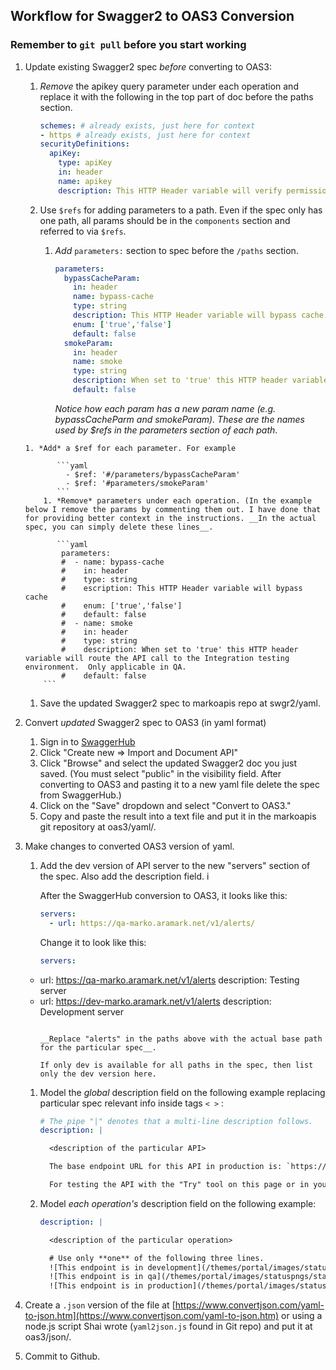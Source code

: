 ## Workflow for Swagger2 to OAS3 Conversion

### Remember to `git pull` before you start working

1. Update existing Swagger2 spec *before* converting to OAS3:

   1. *Remove* the apikey query parameter under each operation and replace it with the following in the top part of doc before the paths section.

      ```yaml
      schemes: # already exists, just here for context
      - https # already exists, just here for context
      securityDefinitions:
        apiKey:
          type: apiKey
          in: header
          name: apikey
          description: This HTTP Header variable will verify permissions.
      ```
      
     1. Use `$refs` for adding parameters to a path. Even if the spec only has one path, all params should be in the `components` section and referred to via `$refs`.

           1. *Add* `parameters:` section to spec before the `/paths` section.   

               ```yaml
               parameters:
                 bypassCacheParam:
                   in: header
                   name: bypass-cache
                   type: string
                   description: This HTTP Header variable will bypass cache.
                   enum: ['true','false']
                   default: false
                 smokeParam:
                   in: header
                   name: smoke
                   type: string
                   description: When set to 'true' this HTTP header variable will route the API call to the Integration testing environment.  Only applicable in QA.
                   default: false
               ```
               *Notice how each param has a new param name (e.g. bypassCacheParm and smokeParam). These are the names used by $refs in the parameters section of each path*.

	   1. *Add* a $ref for each parameter. For example

              ```yaml	   
                - $ref: '#/parameters/bypassCacheParam'
                - $ref: '#parameters/smokeParam'
              ```
           1. *Remove* parameters under each operation. (In the example below I remove the params by commenting them out. I have done that for providing better context in the instructions. __In the actual spec, you can simply delete these lines__.

              ```yaml
               parameters:
               #  - name: bypass-cache
               #    in: header
               #    type: string
               #    escription: This HTTP Header variable will bypass cache
               #    enum: ['true','false']
               #    default: false
               #  - name: smoke
               #    in: header
               #    type: string
               #    description: When set to 'true' this HTTP header variable will route the API call to the Integration testing environment.  Only applicable in QA.
               #    default: false
	       ```


    1. Save the updated Swagger2 spec to markoapis repo at swgr2/yaml.
   
1. Convert *updated* Swagger2 spec to OAS3 (in yaml format)
    1. Sign in to [SwaggerHub](https://app.swaggerhub.com/login)
    1. Click "Create new => Import and Document API"
    1. Click "Browse" and select the updated Swagger2 doc you just saved. (You must select "public" in the visibility field. After converting to OAS3 and pasting it to a new yaml file  delete the spec from SwaggerHub.)
    1. Click on the "Save" dropdown and select "Convert to OAS3."
    1. Copy and paste the result into a text file and put it in the markoapis git repository at oas3/yaml/.

1. Make changes to converted OAS3 version of yaml. 

    1. Add the dev version of API server to the new "servers" section of the spec. Also add the description field. i
       
       After the SwaggerHub conversion to OAS3, it looks like this:
       
       ```yaml
       servers:
         - url: https://qa-marko.aramark.net/v1/alerts/
       ```
       Change it to look like this:
       ```yaml
       servers:
	 - url: https://qa-marko.aramark.net/v1/alerts
	   description: Testing server
	 - url: https://dev-marko.aramark.net/v1/alerts
	   description: Development server
       ```

       __Replace "alerts" in the paths above with the actual base path for the particular spec__.

       If only dev is available for all paths in the spec, then list only the dev version here. 
       
    1. Model the *global* description field on the following example replacing particular spec relevant info inside tags `< >` :

       ```yaml
       # The pipe "|" denotes that a multi-line description follows.
       description: | 
       
         <description of the particular API>
       
         The base endpoint URL for this API in production is: `https://marko.aramark.net/v1/<base path>`.
       
         For testing the API with the "Try" tool on this page or in your app, use either our testing server "qa-marko" or our development server "dev-marko".
       ```
       
    1. Model *each operation's* description field on the following example:

       ```yaml
       description: |
       
         <description of the particular operation>

         # Use only **one** of the following three lines. 
         ![This endpoint is in development](/themes/portal/images/statuspngs/statusdev.png)
         ![This endpoint is in qa](/themes/portal/images/statuspngs/statusqa.png)
         ![This endpoint is in production](/themes/portal/images/statuspngs/statusprod.png)
       ```  	 
1. Create a `.json` version of the file at [https://www.convertjson.com/yaml-to-json.htm](https://www.convertjson.com/yaml-to-json.htm) or using a node.js script Shai wrote (`yaml2json.js` found in Git repo) and put it at oas3/json/.

1. Commit to Github.


